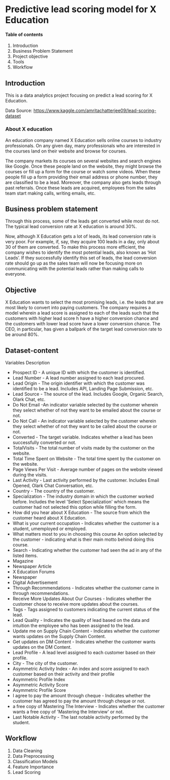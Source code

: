# Predictive lead scoring model for X Education

#### Table of contents
1. Introduction
2. Business Problem Statement
3. Project objective
4. Tools
5. Workflow


## Introduction
This is a data analytics project focusing on predict a lead scoring for X Education.

Data Source: https://www.kaggle.com/amritachatterjee09/lead-scoring-dataset


### About X education
An education company named X Education sells online courses to industry professionals. On any given day, many professionals who are interested in the courses land on their website and browse for courses.

The company markets its courses on several websites and search engines like Google. Once these people land on the website, they might browse the courses or fill up a form for the course or watch some videos. When these people fill up a form providing their email address or phone number, they are classified to be a lead. Moreover, the company also gets leads through past referrals. Once these leads are acquired, employees from the sales team start making calls, writing emails, etc.

## Business problem statement
Through this process, some of the leads get converted while most do not. The typical lead conversion rate at X education is around 30%.

Now, although X Education gets a lot of leads, its lead conversion rate is very poor. For example, if, say, they acquire 100 leads in a day, only about 30 of them are converted. To make this process more efficient, the company wishes to identify the most potential leads, also known as ‘Hot Leads’. If they successfully identify this set of leads, the lead conversion rate should go up as the sales team will now be focusing more on communicating with the potential leads rather than making calls to everyone.

## Objective
X Education wants to select the most promising leads, i.e. the leads that are most likely to convert into paying customers. The company requires  a model wherein a lead score is assigned to each of the leads such that the customers with higher lead score h have a higher conversion chance and the customers with lower lead score have a lower conversion chance. The CEO, in particular, has given a ballpark of the target lead conversion rate to be around 80%.


## Dataset-content

Variables Description

- Prospect ID - A unique ID with which the customer is identified.
- Lead Number - A lead number assigned to each lead procured.
- Lead Origin - The origin identifier with which the customer was identified to be a lead. Includes API, Landing Page Submission, etc.
- Lead Source - The source of the lead. Includes Google, Organic Search, Olark Chat, etc.
- Do Not Email -An indicator variable selected by the customer wherein they select whether of not they want to be emailed about the course or not.
- Do Not Call - An indicator variable selected by the customer wherein they select whether of not they want to be called about the course or not.
- Converted - The target variable. Indicates whether a lead has been successfully converted or not.
- TotalVisits - The total number of visits made by the customer on the website.
- Total Time Spent on Website - The total time spent by the customer on the website.
- Page Views Per Visit - Average number of pages on the website viewed during the visits.
- Last Activity - Last activity performed by the customer. Includes Email Opened, Olark Chat Conversation, etc.
- Country - The country of the customer.
- Specialization - The industry domain in which the customer worked before. Includes the level 'Select Specialization' which means the customer had not selected this option while filling the form.
- How did you hear about X Education - The source from which the customer heard about X Education.
- What is your current occupation - Indicates whether the customer is a student, umemployed or employed.
- What matters most to you in choosing this course An option selected by the customer - indicating what is their main motto behind doing this course.
- Search - Indicating whether the customer had seen the ad in any of the listed items.
- Magazine
- Newspaper Article
- X Education Forums
- Newspaper
- Digital Advertisement
- Through Recommendations - Indicates whether the customer came in through recommendations.
- Receive More Updates About Our Courses - Indicates whether the customer chose to receive more updates about the courses.
- Tags - Tags assigned to customers indicating the current status of the lead.
- Lead Quality - Indicates the quality of lead based on the data and intuition the employee who has been assigned to the lead.
- Update me on Supply Chain Content - Indicates whether the customer wants updates on the Supply Chain Content.
- Get updates on DM Content - Indicates whether the customer wants updates on the DM Content.
- Lead Profile - A lead level assigned to each customer based on their profile.
- City - The city of the customer.
- Asymmetric Activity Index - An index and score assigned to each customer based on their activity and their profile
- Asymmetric Profile Index
- Asymmetric Activity Score
- Asymmetric Profile Score
- I agree to pay the amount through cheque - Indicates whether the customer has agreed to pay the amount through cheque or not.
- a free copy of Mastering The Interview - Indicates whether the customer wants a free copy of 'Mastering the Interview' or not.
- Last Notable Activity - The last notable activity performed by the student.


## Workflow

1. Data Cleaning
2. Data Preprocessing
3. Classification Models
4. Feature Importance
5. Lead Scoring


